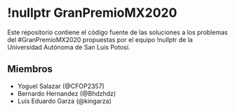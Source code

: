 # !nullptr GranPremioMX2020
 
Este repositorio contiene el código fuente de las soluciones a los problemas del \#GranPremioMX2020 propuestas por el equipo !nullptr de la Universidad Autónoma de San Luis Potosí.

## Miembros

* Yoguel Salazar (@CFOP2357)
* Bernardo Hernandez (@Bhdzhdz)
* Luis Eduardo Garza (@kingarza)
